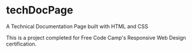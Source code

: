 # techDocPage
A Technical Documentation Page built with HTML and CSS

This is a project completed for Free Code Camp's Responsive Web Design certification.